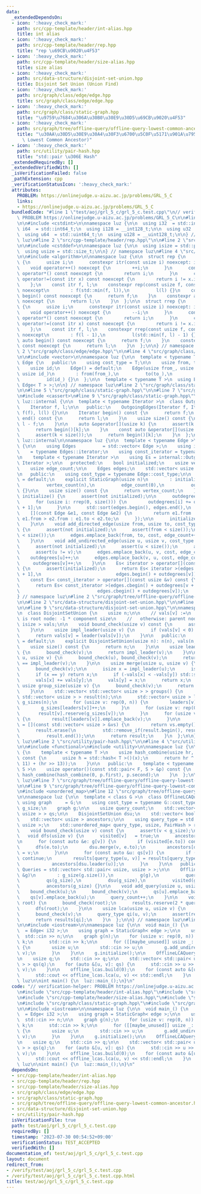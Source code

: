 ```yaml
---
data:
  _extendedDependsOn:
  - icon: ':heavy_check_mark:'
    path: src/cpp-template/header/int-alias.hpp
    title: int alias
  - icon: ':heavy_check_mark:'
    path: src/cpp-template/header/rep.hpp
    title: "rep \u69CB\u9020\u4F53"
  - icon: ':heavy_check_mark:'
    path: src/cpp-template/header/size-alias.hpp
    title: size alias
  - icon: ':heavy_check_mark:'
    path: src/data-structure/disjoint-set-union.hpp
    title: Disjoint Set Union (Union Find)
  - icon: ':heavy_check_mark:'
    path: src/graph/class/edge/edge.hpp
    title: src/graph/class/edge/edge.hpp
  - icon: ':heavy_check_mark:'
    path: src/graph/class/static-graph.hpp
    title: "\u9759\u7684\u306A\u30B0\u30E9\u30D5\u69CB\u9020\u4F53"
  - icon: ':heavy_check_mark:'
    path: src/graph/tree/offline-query/offline-query-lowest-common-ancestor.hpp
    title: "\u30AA\u30D5\u30E9\u30A4\u30F3\u6700\u5C0F\u5171\u901A\u7956\u5148 (Offline\
      \ Lowest Common Ancestor)"
  - icon: ':heavy_check_mark:'
    path: src/utility/pair-hash.hpp
    title: "std::pair \u306E Hash"
  _extendedRequiredBy: []
  _extendedVerifiedWith: []
  _isVerificationFailed: false
  _pathExtension: cpp
  _verificationStatusIcon: ':heavy_check_mark:'
  attributes:
    PROBLEM: https://onlinejudge.u-aizu.ac.jp/problems/GRL_5_C
    links:
    - https://onlinejudge.u-aizu.ac.jp/problems/GRL_5_C
  bundledCode: "#line 1 \"test/aoj/grl_5_c/grl_5_c.test.cpp\"\n// verification-helper:\
    \ PROBLEM https://onlinejudge.u-aizu.ac.jp/problems/GRL_5_C\n\n#line 2 \"src/cpp-template/header/int-alias.hpp\"\
    \n\n#include <cstdint>\n\nnamespace luz {\n\n  using i32  = std::int32_t;\n  using\
    \ i64  = std::int64_t;\n  using i128 = __int128_t;\n\n  using u32  = std::uint32_t;\n\
    \  using u64  = std::uint64_t;\n  using u128 = __uint128_t;\n\n} // namespace\
    \ luz\n#line 2 \"src/cpp-template/header/rep.hpp\"\n\n#line 2 \"src/cpp-template/header/size-alias.hpp\"\
    \n\n#include <cstddef>\n\nnamespace luz {\n\n  using isize = std::ptrdiff_t;\n\
    \  using usize = std::size_t;\n\n} // namespace luz\n#line 4 \"src/cpp-template/header/rep.hpp\"\
    \n\n#include <algorithm>\n\nnamespace luz {\n\n  struct rep {\n    struct itr\
    \ {\n      usize i;\n      constexpr itr(const usize i) noexcept: i(i) {}\n  \
    \    void operator++() noexcept {\n        ++i;\n      }\n      constexpr usize\
    \ operator*() const noexcept {\n        return i;\n      }\n      constexpr bool\
    \ operator!=(const itr x) const noexcept {\n        return i != x.i;\n      }\n\
    \    };\n    const itr f, l;\n    constexpr rep(const usize f, const usize l)\
    \ noexcept\n        : f(std::min(f, l)),\n          l(l) {}\n    constexpr auto\
    \ begin() const noexcept {\n      return f;\n    }\n    constexpr auto end() const\
    \ noexcept {\n      return l;\n    }\n  };\n\n  struct rrep {\n    struct itr\
    \ {\n      usize i;\n      constexpr itr(const usize i) noexcept: i(i) {}\n  \
    \    void operator++() noexcept {\n        --i;\n      }\n      constexpr usize\
    \ operator*() const noexcept {\n        return i;\n      }\n      constexpr bool\
    \ operator!=(const itr x) const noexcept {\n        return i != x.i;\n      }\n\
    \    };\n    const itr f, l;\n    constexpr rrep(const usize f, const usize l)\
    \ noexcept\n        : f(l - 1),\n          l(std::min(f, l) - 1) {}\n    constexpr\
    \ auto begin() const noexcept {\n      return f;\n    }\n    constexpr auto end()\
    \ const noexcept {\n      return l;\n    }\n  };\n\n} // namespace luz\n#line\
    \ 2 \"src/graph/class/edge/edge.hpp\"\n\n#line 4 \"src/graph/class/edge/edge.hpp\"\
    \n\n#include <vector>\n\nnamespace luz {\n\n  template < typename T >\n  class\
    \ Edge {\n   public:\n    using cost_type = T;\n\n    usize from, to;\n    T cost;\n\
    \    usize id;\n    Edge() = default;\n    Edge(usize from_, usize to_, T cost_,\
    \ usize id_)\n        : from(from_),\n          to(to_),\n          cost(cost_),\n\
    \          id(id_) {}\n  };\n\n  template < typename T >\n  using Edges = std::vector<\
    \ Edge< T > >;\n\n} // namespace luz\n#line 2 \"src/graph/class/static-graph.hpp\"\
    \n\n#line 5 \"src/graph/class/static-graph.hpp\"\n\n#line 7 \"src/graph/class/static-graph.hpp\"\
    \n#include <cassert>\n#line 9 \"src/graph/class/static-graph.hpp\"\n\nnamespace\
    \ luz::internal {\n\n  template < typename Iterator >\n  class OutgoingEdges {\n\
    \    Iterator f, l;\n\n   public:\n    OutgoingEdges(Iterator f, Iterator l):\
    \ f(f), l(l) {}\n\n    Iterator begin() const {\n      return f;\n    }\n    Iterator\
    \ end() const {\n      return l;\n    }\n    usize size() const {\n      return\
    \ l - f;\n    }\n\n    auto &operator[](usize k) {\n      assert(k < size());\n\
    \      return begin()[k];\n    }\n    const auto &operator[](usize k) const {\n\
    \      assert(k < size());\n      return begin()[k];\n    }\n  };\n\n} // namespace\
    \ luz::internal\n\nnamespace luz {\n\n  template < typename Edge >\n  class StaticGraph\
    \ {\n\n    using Edges          = std::vector< Edge >;\n    using iterator   \
    \    = typename Edges::iterator;\n    using const_iterator = typename Edges::const_iterator;\n\
    \n    template < typename Iterator >\n    using Es = internal::OutgoingEdges<\
    \ Iterator >;\n\n   protected:\n    bool initialized;\n    usize vertex_count;\n\
    \    usize edge_count;\n\n    Edges edges;\n    std::vector< usize > outdegrees;\n\
    \n   public:\n    using cost_type = typename Edge::cost_type;\n\n    StaticGraph()\
    \ = default;\n    explicit StaticGraph(usize n)\n        : initialized(false),\n\
    \          vertex_count(n),\n          edge_count(0),\n          outdegrees(vertex_count)\
    \ {}\n\n    usize size() const {\n      return vertex_count;\n    }\n\n    void\
    \ initialize() {\n      assert(not initialized);\n\n      outdegrees.emplace_back(0);\n\
    \      for (usize i: rrep(0, size())) {\n        outdegrees[i] += outdegrees[i\
    \ + 1];\n      }\n\n      std::sort(edges.begin(), edges.end(),\n            \
    \    [](const Edge &e1, const Edge &e2) {\n        return e1.from != e2.from ?\
    \ e1.from > e2.from : e1.to < e2.to;\n      });\n\n      initialized = true;\n\
    \    }\n\n    void add_directed_edge(usize from, usize to, cost_type cost = 1)\
    \ {\n      assert(not initialized);\n      assert(from < size());\n      assert(to\
    \ < size());\n      edges.emplace_back(from, to, cost, edge_count++);\n      outdegrees[from]++;\n\
    \    }\n\n    void add_undirected_edge(usize u, usize v, cost_type cost = 1) {\n\
    \      assert(not initialized);\n      assert(u < size());\n      assert(v < size());\n\
    \      assert(u != v);\n      edges.emplace_back(u, v, cost, edge_count);\n  \
    \    outdegrees[u]++;\n      edges.emplace_back(v, u, cost, edge_count++);\n \
    \     outdegrees[v]++;\n    }\n\n    Es< iterator > operator[](const usize &v)\
    \ {\n      assert(initialized);\n      return Es< iterator >(edges.begin() + outdegrees[v\
    \ + 1],\n                            edges.begin() + outdegrees[v]);\n    }\n\n\
    \    const Es< const_iterator > operator[](const usize &v) const {\n      assert(initialized);\n\
    \      return Es< const_iterator >(edges.cbegin() + outdegrees[v + 1],\n     \
    \                             edges.cbegin() + outdegrees[v]);\n    }\n  };\n\n\
    } // namespace luz\n#line 2 \"src/graph/tree/offline-query/offline-query-lowest-common-ancestor.hpp\"\
    \n\n#line 2 \"src/data-structure/disjoint-set-union.hpp\"\n\n#line 5 \"src/data-structure/disjoint-set-union.hpp\"\
    \n\n#line 9 \"src/data-structure/disjoint-set-union.hpp\"\n\nnamespace luz {\n\
    \n  class DisjointSetUnion {\n    usize n;\n\n    // vals[v] :=\n    //   if v\
    \ is root node: -1 * component size\n    //   otherwise: parent node\n    std::vector<\
    \ isize > vals;\n\n    void bound_check(usize v) const {\n      assert(v < n);\n\
    \    }\n\n    usize impl_leader(usize v) {\n      if (vals[v] < 0) return v;\n\
    \      return vals[v] = leader(vals[v]);\n    }\n\n   public:\n    DisjointSetUnion()\
    \ = default;\n    explicit DisjointSetUnion(usize n): n(n), vals(n, -1) {}\n\n\
    \    usize size() const {\n      return n;\n    }\n\n    usize leader(usize v)\
    \ {\n      bound_check(v);\n      return impl_leader(v);\n    }\n\n    bool same(usize\
    \ u, usize v) {\n      bound_check(u), bound_check(v);\n      return impl_leader(u)\
    \ == impl_leader(v);\n    }\n\n    usize merge(usize u, usize v) {\n      bound_check(u);\n\
    \      bound_check(v);\n\n      isize x = impl_leader(u);\n      isize y = impl_leader(v);\n\
    \      if (x == y) return x;\n      if (-vals[x] < -vals[y]) std::swap(x, y);\n\
    \      vals[x] += vals[y];\n      vals[y] = x;\n      return x;\n    }\n\n   \
    \ usize group_size(usize v) {\n      bound_check(v);\n      return -vals[impl_leader(v)];\n\
    \    }\n\n    std::vector< std::vector< usize > > groups() {\n      std::vector<\
    \ std::vector< usize > > result(n);\n\n      std::vector< usize > leaders(n),\
    \ g_sizes(n);\n      for (usize v: rep(0, n)) {\n        leaders[v] = impl_leader(v);\n\
    \        g_sizes[leaders[v]]++;\n      }\n      for (usize v: rep(0, n)) {\n \
    \       result[v].reserve(g_sizes[v]);\n      }\n      for (usize v: rep(0, n))\
    \ {\n        result[leaders[v]].emplace_back(v);\n      }\n\n      auto empty_check\
    \ = [](const std::vector< usize > &vs) {\n        return vs.empty();\n      };\n\
    \      result.erase(\n          std::remove_if(result.begin(), result.end(), empty_check),\n\
    \          result.end());\n\n      return result;\n    }\n  };\n\n} // namespace\
    \ luz\n#line 2 \"src/utility/pair-hash.hpp\"\n\n#line 4 \"src/utility/pair-hash.hpp\"\
    \n\n#include <functional>\n#include <utility>\n\nnamespace luz {\n\n  class PairHash\
    \ {\n    template < typename T >\n    usize hash_combine(usize hr, const T &x)\
    \ const {\n      usize h = std::hash< T >()(x);\n      return hr ^ (h + (hr <<\
    \ 11) + (hr >> 13));\n    }\n\n   public:\n    template < typename F, typename\
    \ S >\n    usize operator()(const std::pair< F, S > &p) const {\n      return\
    \ hash_combine(hash_combine(0, p.first), p.second);\n    }\n  };\n\n} // namespace\
    \ luz\n#line 7 \"src/graph/tree/offline-query/offline-query-lowest-common-ancestor.hpp\"\
    \n\n#line 9 \"src/graph/tree/offline-query/offline-query-lowest-common-ancestor.hpp\"\
    \n#include <unordered_map>\n#line 12 \"src/graph/tree/offline-query/offline-query-lowest-common-ancestor.hpp\"\
    \n\nnamespace luz {\n\n  template < class G >\n  class OfflineLCAQuery {\n   \
    \ using graph     = G;\n    using cost_type = typename G::cost_type;\n    usize\
    \ g_size;\n    graph g;\n\n    usize query_count;\n    std::vector< std::vector<\
    \ usize > > qs;\n\n    DisjointSetUnion dsu;\n    std::vector< bool > visited;\n\
    \    std::vector< usize > ancestors;\n\n    using query_type = std::pair< usize,\
    \ usize >;\n    std::unordered_map< query_type, usize, PairHash > results;\n\n\
    \    void bound_check(usize v) const {\n      assert(v < g_size);\n    }\n\n \
    \   void dfs(usize v) {\n      visited[v]   = true;\n      ancestors[v] = v;\n\
    \n      for (const auto &e: g[v]) {\n        if (visited[e.to]) continue;\n  \
    \      dfs(e.to);\n        dsu.merge(v, e.to);\n        ancestors[dsu.leader(v)]\
    \ = v;\n      }\n\n      for (const auto &u: qs[v]) {\n        if (not visited[u])\
    \ continue;\n        results[query_type(u, v)] = results[query_type(v, u)] =\n\
    \            ancestors[dsu.leader(u)];\n      }\n    }\n\n   public:\n    using\
    \ Queries = std::vector< std::pair< usize, usize > >;\n\n    OfflineLCAQuery(G\
    \ &g)\n        : g_size(g.size()),\n          g(g),\n          query_count(0),\n\
    \          qs(g_size),\n          dsu(g_size),\n          visited(g_size, false),\n\
    \          ancestors(g_size) {}\n\n    void add_query(usize u, usize v) {\n  \
    \    bound_check(u);\n      bound_check(v);\n      qs[u].emplace_back(v);\n  \
    \    qs[v].emplace_back(u);\n      query_count++;\n    }\n\n    void build(usize\
    \ root) {\n      bound_check(root);\n      results.reserve(2 * query_count);\n\
    \      dfs(root);\n    }\n\n    usize lca(usize u, usize v) {\n      bound_check(u);\n\
    \      bound_check(v);\n      query_type qi(u, v);\n      assert(results.count(qi));\n\
    \      return results[qi];\n    }\n  };\n\n} // namespace luz\n#line 9 \"test/aoj/grl_5_c/grl_5_c.test.cpp\"\
    \n\n#include <iostream>\n\nnamespace luz {\n\n  void main_() {\n    using edge\
    \  = Edge< i32 >;\n    using graph = StaticGraph< edge >;\n\n    usize n;\n  \
    \  std::cin >> n;\n\n    graph g(n);\n    for (usize v: rep(0, n)) {\n      usize\
    \ k;\n      std::cin >> k;\n\n      for ([[maybe_unused]] usize _: rep(0, k))\
    \ {\n        usize u;\n        std::cin >> u;\n        g.add_undirected_edge(u,\
    \ v);\n      }\n    }\n\n    g.initialize();\n\n    OfflineLCAQuery offline_lcas(g);\n\
    \n    usize q;\n    std::cin >> q;\n\n    std::vector< std::pair< usize, usize\
    \ > > qs(q);\n    for (auto &[u, v]: qs) {\n      std::cin >> u >> v;\n      offline_lcas.add_query(u,\
    \ v);\n    }\n\n    offline_lcas.build(0);\n    for (const auto &[u, v]: qs) {\n\
    \      std::cout << offline_lcas.lca(u, v) << std::endl;\n    }\n  }\n\n} // namespace\
    \ luz\n\nint main() {\n  luz::main_();\n}\n"
  code: "// verification-helper: PROBLEM https://onlinejudge.u-aizu.ac.jp/problems/GRL_5_C\n\
    \n#include \"src/cpp-template/header/int-alias.hpp\"\n#include \"src/cpp-template/header/rep.hpp\"\
    \n#include \"src/cpp-template/header/size-alias.hpp\"\n#include \"src/graph/class/edge/edge.hpp\"\
    \n#include \"src/graph/class/static-graph.hpp\"\n#include \"src/graph/tree/offline-query/offline-query-lowest-common-ancestor.hpp\"\
    \n\n#include <iostream>\n\nnamespace luz {\n\n  void main_() {\n    using edge\
    \  = Edge< i32 >;\n    using graph = StaticGraph< edge >;\n\n    usize n;\n  \
    \  std::cin >> n;\n\n    graph g(n);\n    for (usize v: rep(0, n)) {\n      usize\
    \ k;\n      std::cin >> k;\n\n      for ([[maybe_unused]] usize _: rep(0, k))\
    \ {\n        usize u;\n        std::cin >> u;\n        g.add_undirected_edge(u,\
    \ v);\n      }\n    }\n\n    g.initialize();\n\n    OfflineLCAQuery offline_lcas(g);\n\
    \n    usize q;\n    std::cin >> q;\n\n    std::vector< std::pair< usize, usize\
    \ > > qs(q);\n    for (auto &[u, v]: qs) {\n      std::cin >> u >> v;\n      offline_lcas.add_query(u,\
    \ v);\n    }\n\n    offline_lcas.build(0);\n    for (const auto &[u, v]: qs) {\n\
    \      std::cout << offline_lcas.lca(u, v) << std::endl;\n    }\n  }\n\n} // namespace\
    \ luz\n\nint main() {\n  luz::main_();\n}\n"
  dependsOn:
  - src/cpp-template/header/int-alias.hpp
  - src/cpp-template/header/rep.hpp
  - src/cpp-template/header/size-alias.hpp
  - src/graph/class/edge/edge.hpp
  - src/graph/class/static-graph.hpp
  - src/graph/tree/offline-query/offline-query-lowest-common-ancestor.hpp
  - src/data-structure/disjoint-set-union.hpp
  - src/utility/pair-hash.hpp
  isVerificationFile: true
  path: test/aoj/grl_5_c/grl_5_c.test.cpp
  requiredBy: []
  timestamp: '2023-07-30 00:54:52+09:00'
  verificationStatus: TEST_ACCEPTED
  verifiedWith: []
documentation_of: test/aoj/grl_5_c/grl_5_c.test.cpp
layout: document
redirect_from:
- /verify/test/aoj/grl_5_c/grl_5_c.test.cpp
- /verify/test/aoj/grl_5_c/grl_5_c.test.cpp.html
title: test/aoj/grl_5_c/grl_5_c.test.cpp
---
```

